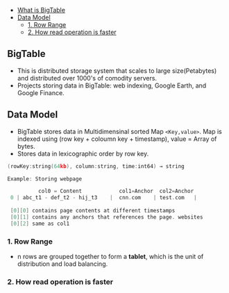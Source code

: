 - [What is BigTable](#what)
- [Data Model](#datamodel)
  - [1. Row Range](#rr)
  - [2. How read operation is faster](#faster)

<a name=what></a>
## BigTable
- This is distributed storage system that scales to large size(Petabytes) and distributed over 1000's of comodity servers.
- Projects storing data in BigTable: web indexing, Google Earth, and Google Finance.

<a name=datamodel></a>
## Data Model
- BigTable stores data in Multidimensinal sorted Map `<Key,value>`. Map is indexed using (row key + coloumn key + timestamp), value = Array of bytes.
- Stores data in lexicographic order by row key.
```c
(rowKey:string(64kb), column:string, time:int64) → string

Example: Storing webpage

          col0 = Content            col1=Anchor  col2=Anchor
 0 | abc_t1 - def_t2 - hij_t3    |  cnn.com    | test.com   |
 
 [0][0] contains page contents at different timestamps
 [0][1] contains any anchors that references the page. websites
 [0][2] same as col1
```

<a name=rr></a>
### 1. Row Range
- n rows are grouped together to form a **tablet**, which is the unit of distribution and load balancing.

<a name=faster></a>
### 2. How read operation is faster

